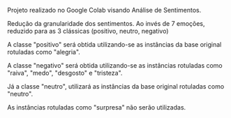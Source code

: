 Projeto realizado no Google Colab visando Análise de Sentimentos.

Redução da granularidade dos sentimentos. Ao invés de 7 emoções, reduzido para as 3 clássicas (positivo, neutro, negativo)

A classe "positivo" será obtida utilizando-se as instâncias da base original rotuladas como "alegria".

A classe "negativo" será obtida utilizando-se as instâncias rotuladas como "raiva", "medo", "desgosto" e "tristeza".

Já a classe "neutro", utilizará as instâncias da base original rotuladas como "neutro".

As instâncias rotuladas como "surpresa" não serão utilizadas.


